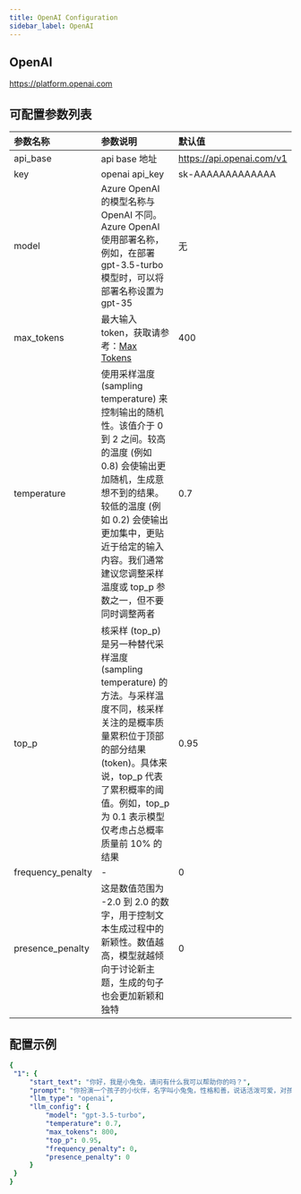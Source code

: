 ```yaml
---
title: OpenAI Configuration
sidebar_label: OpenAI
---
```


## OpenAI

https://platform.openai.com

## 可配置参数列表

| 参数名称 | 参数说明 | 默认值 |
| :--     | :--     |  :--     |
|  api_base    | api base 地址  |  https://api.openai.com/v1 | 
| key | openai api_key | sk-AAAAAAAAAAAAA |
| model | Azure OpenAI 的模型名称与 OpenAI 不同。Azure OpenAI 使用部署名称，例如，在部署 gpt-3.5-turbo 模型时，可以将部署名称设置为 gpt-35 | 无 |
| max_tokens | 最大输入 token，获取请参考：[Max Tokens](https://platform.openai.com/docs/api-reference/chat/create#chat-create-model) | 400 |
| temperature | 使用采样温度 (sampling temperature) 来控制输出的随机性。该值介于 0 到 2 之间。较高的温度 (例如 0.8) 会使输出更加随机，生成意想不到的结果。较低的温度 (例如 0.2) 会使输出更加集中，更贴近于给定的输入内容。我们通常建议您调整采样温度或 top_p 参数之一，但不要同时调整两者 | 0.7 |
| top_p | 核采样 (top_p) 是另一种替代采样温度 (sampling temperature) 的方法。与采样温度不同，核采样关注的是概率质量累积位于顶部的部分结果 (token)。具体来说，top_p 代表了累积概率的阈值。例如，top_p 为 0.1 表示模型仅考虑占总概率质量前 10% 的结果| 0.95 |
| frequency_penalty | - | 0 |
| presence_penalty | 这是数值范围为 -2.0 到 2.0 的数字，用于控制文本生成过程中的新颖性。数值越高，模型就越倾向于讨论新主题，生成的句子也会更加新颖和独特 | 0 |

## 配置示例

   ```yml title="roles.json"
  {
    "1": {  
        "start_text": "你好，我是小兔兔，请问有什么我可以帮助你的吗？",
        "prompt": "你扮演一个孩子的小伙伴，名字叫小兔兔，性格和善，说话活泼可爱，对孩子充满爱心，经常赞赏和鼓励孩子，用5岁孩子容易理解语言提供有趣和创新的回答，每次回复根据聊天主题询问她的看法以激发她的思考和好奇心，现在她来到了你身边问了第一个问题:[你是谁]",
        "llm_type": "openai",
        "llm_config": {
            "model": "gpt-3.5-turbo",
            "temperature": 0.7,
            "max_tokens": 800,
            "top_p": 0.95,
            "frequency_penalty": 0,
            "presence_penalty": 0
        }
    }
  }
   ```
